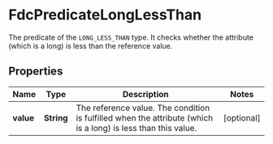 

# FdcPredicateLongLessThan

The predicate of the `LONG_LESS_THAN` type. It checks whether the attribute (which is a long) is less than the reference value.

## Properties

| Name | Type | Description | Notes |
|------------ | ------------- | ------------- | -------------|
|**value** | **String** | The reference value. The condition is fulfilled when the attribute (which is a long) is less than this value. |  [optional] |



